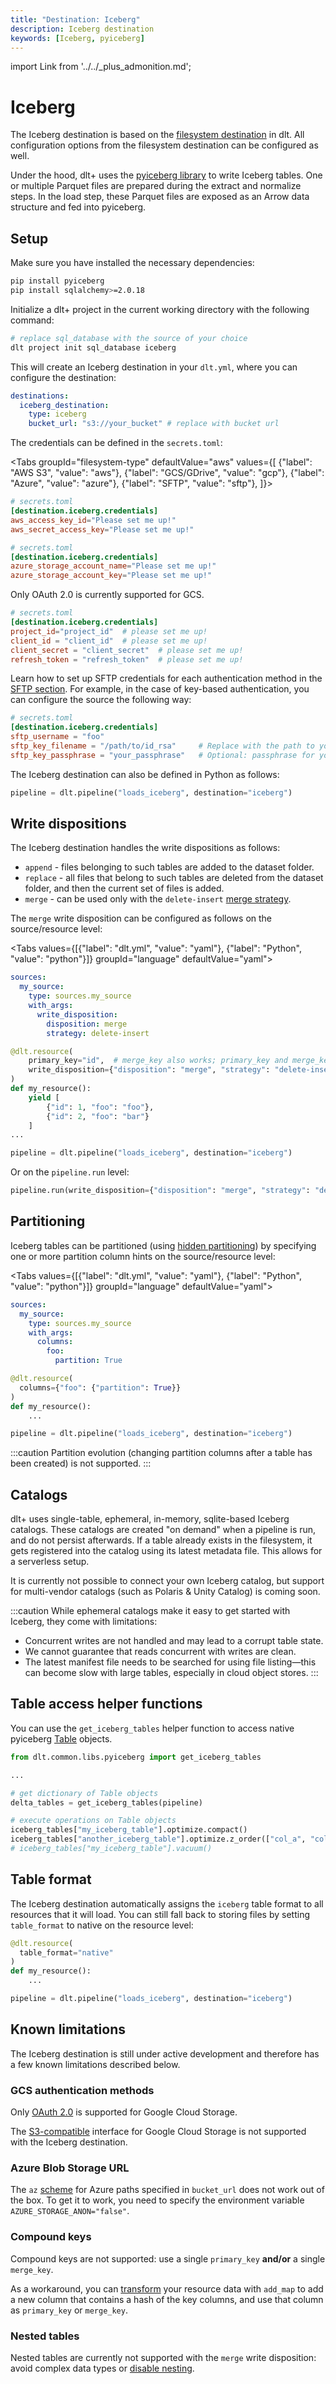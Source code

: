 ```yaml
---
title: "Destination: Iceberg"
description: Iceberg destination
keywords: [Iceberg, pyiceberg]
---
```


import Link from '../../_plus_admonition.md';

<Link/>

# Iceberg

The Iceberg destination is based on the [filesystem destination](../../dlt-ecosystem/destinations/filesystem.md) in dlt. All configuration options from the filesystem destination can be configured as well.

Under the hood, dlt+ uses the [pyiceberg library](https://py.iceberg.apache.org/) to write Iceberg tables. One or multiple Parquet files are prepared during the extract and normalize steps. In the load step, these Parquet files are exposed as an Arrow data structure and fed into pyiceberg.

## Setup

Make sure you have installed the necessary dependencies:
```sh
pip install pyiceberg
pip install sqlalchemy>=2.0.18
```

Initialize a dlt+ project in the current working directory with the following command:

```sh
# replace sql_database with the source of your choice
dlt project init sql_database iceberg
```

This will create an Iceberg destination in your `dlt.yml`, where you can configure the destination:

```yaml
destinations:
  iceberg_destination:
    type: iceberg
    bucket_url: "s3://your_bucket" # replace with bucket url
```

The credentials can be defined in the `secrets.toml`:

<Tabs
  groupId="filesystem-type"
  defaultValue="aws"
  values={[
    {"label": "AWS S3", "value": "aws"},
    {"label": "GCS/GDrive", "value": "gcp"},
    {"label": "Azure", "value": "azure"},
    {"label": "SFTP", "value": "sftp"},
]}>

<TabItem value="aws">

```toml
# secrets.toml
[destination.iceberg.credentials]
aws_access_key_id="Please set me up!"
aws_secret_access_key="Please set me up!"
```
</TabItem>

<TabItem value="azure">

```toml
# secrets.toml
[destination.iceberg.credentials]
azure_storage_account_name="Please set me up!"
azure_storage_account_key="Please set me up!"
```
</TabItem>

<TabItem value="gcp">

Only OAuth 2.0 is currently supported for GCS.

```toml
# secrets.toml
[destination.iceberg.credentials]
project_id="project_id"  # please set me up!
client_id = "client_id"  # please set me up!
client_secret = "client_secret"  # please set me up!
refresh_token = "refresh_token"  # please set me up!
```
</TabItem>

<TabItem value="sftp">

Learn how to set up SFTP credentials for each authentication method in the [SFTP section](../../dlt-ecosystem/destinations/filesystem#sftp).
For example, in the case of key-based authentication, you can configure the source the following way:

```toml
# secrets.toml
[destination.iceberg.credentials]
sftp_username = "foo"
sftp_key_filename = "/path/to/id_rsa"     # Replace with the path to your private key file
sftp_key_passphrase = "your_passphrase"   # Optional: passphrase for your private key
```
</TabItem>

</Tabs>

The Iceberg destination can also be defined in Python as follows:

```py
pipeline = dlt.pipeline("loads_iceberg", destination="iceberg")
```

## Write dispositions

The Iceberg destination handles the write dispositions as follows:
- `append` - files belonging to such tables are added to the dataset folder.
- `replace` - all files that belong to such tables are deleted from the dataset folder, and then the current set of files is added.
- `merge` - can be used only with the `delete-insert` [merge strategy](../../general-usage/incremental-loading#delete-insert-strategy).

The `merge` write disposition can be configured as follows on the source/resource level:

<Tabs values={[{"label": "dlt.yml", "value": "yaml"}, {"label": "Python", "value": "python"}]}  groupId="language" defaultValue="yaml">
  <TabItem value="yaml">

```yaml
sources:
  my_source:
    type: sources.my_source
    with_args:
      write_disposition:
        disposition: merge
        strategy: delete-insert
```
  </TabItem>
  <TabItem value="python">

```py
@dlt.resource(
    primary_key="id",  # merge_key also works; primary_key and merge_key may be used together
    write_disposition={"disposition": "merge", "strategy": "delete-insert"},
)
def my_resource():
    yield [
        {"id": 1, "foo": "foo"},
        {"id": 2, "foo": "bar"}
    ]
...

pipeline = dlt.pipeline("loads_iceberg", destination="iceberg")

```
</TabItem>
</Tabs>

Or on the `pipeline.run` level: <!-- can this also be defined in the yaml??-->

```py
pipeline.run(write_disposition={"disposition": "merge", "strategy": "delete-insert"})
```

## Partitioning

Iceberg tables can be partitioned (using [hidden partitioning](https://iceberg.apache.org/docs/latest/partitioning/)) by specifying one or more partition column hints on the source/resource level:

<Tabs values={[{"label": "dlt.yml", "value": "yaml"}, {"label": "Python", "value": "python"}]}  groupId="language" defaultValue="yaml">
  <TabItem value="yaml">

  ```yaml
  sources:
    my_source:
      type: sources.my_source
      with_args:
        columns:
          foo:
            partition: True
  ```

  </TabItem>
  <TabItem value="python">

  ```py
  @dlt.resource(
    columns={"foo": {"partition": True}}
  )
  def my_resource():
      ...

  pipeline = dlt.pipeline("loads_iceberg", destination="iceberg")
  ```

  </TabItem>
</Tabs>

:::caution
Partition evolution (changing partition columns after a table has been created) is not supported.
:::

## Catalogs

dlt+ uses single-table, ephemeral, in-memory, sqlite-based Iceberg catalogs. These catalogs are created "on demand" when a pipeline is run, and do not persist afterwards. If a table already exists in the filesystem, it gets registered into the catalog using its latest metadata file. This allows for a serverless setup.

It is currently not possible to connect your own Iceberg catalog, but support for multi-vendor catalogs (such as Polaris & Unity Catalog) is coming soon.

:::caution
While ephemeral catalogs make it easy to get started with Iceberg, they come with limitations:
* Concurrent writes are not handled and may lead to a corrupt table state.
* We cannot guarantee that reads concurrent with writes are clean.
* The latest manifest file needs to be searched for using file listing—this can become slow with large tables, especially in cloud object stores.
:::

## Table access helper functions
You can use the `get_iceberg_tables` helper function to access native pyiceberg [Table](https://py.iceberg.apache.org/reference/pyiceberg/table/#pyiceberg.table.Table) objects.

```py
from dlt.common.libs.pyiceberg import get_iceberg_tables

...

# get dictionary of Table objects
delta_tables = get_iceberg_tables(pipeline)

# execute operations on Table objects
iceberg_tables["my_iceberg_table"].optimize.compact()
iceberg_tables["another_iceberg_table"].optimize.z_order(["col_a", "col_b"])
# iceberg_tables["my_iceberg_table"].vacuum()
```

## Table format
The Iceberg destination automatically assigns the `iceberg` table format to all resources that it will load. You can still fall back to storing files by setting `table_format` to native on the resource level:

  ```py
  @dlt.resource(
    table_format="native"
  )
  def my_resource():
      ...

  pipeline = dlt.pipeline("loads_iceberg", destination="iceberg")
  ```

## Known limitations
The Iceberg destination is still under active development and therefore has a few known limitations described below.

### GCS authentication methods

Only [OAuth 2.0](../../dlt-ecosystem/destinations/bigquery#oauth-20-authentication) is supported for Google Cloud Storage.

The [S3-compatible](../../dlt-ecosystem/destinations/filesystem#using-s3-compatible-storage) interface for Google Cloud Storage is not supported with the Iceberg destination.

### Azure Blob Storage URL

The `az` [scheme](../../dlt-ecosystem/destinations/filesystem#supported-schemes) for Azure paths specified in `bucket_url` does not work out of the box. To get it to work, you need to specify the environment variable `AZURE_STORAGE_ANON="false"`.

### Compound keys
Compound keys are not supported: use a single `primary_key` **and/or** a single `merge_key`.

As a workaround, you can [transform](../../general-usage/resource#filter-transform-and-pivot-data) your resource data with `add_map` to add a new column that contains a hash of the key columns, and use that column as `primary_key` or `merge_key`.

### Nested tables
Nested tables are currently not supported with the `merge` write disposition: avoid complex data types or [disable nesting](../../general-usage/source#reduce-the-nesting-level-of-generated-tables).

